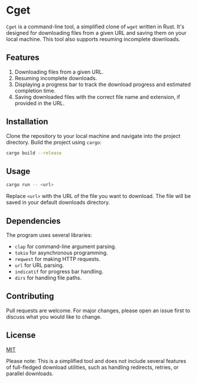 # Cget

`Cget` is a command-line tool, a simplified clone of `wget` written in Rust. It's designed for downloading files from a given URL and saving them on your local machine. This tool also supports resuming incomplete downloads.

## Features

1. Downloading files from a given URL.
2. Resuming incomplete downloads.
3. Displaying a progress bar to track the download progress and estimated completion time.
4. Saving downloaded files with the correct file name and extension, if provided in the URL.

## Installation

Clone the repository to your local machine and navigate into the project directory. Build the project using `cargo`:

```sh
cargo build --release
```

## Usage

```sh
cargo run -- <url>
```

Replace `<url>` with the URL of the file you want to download. The file will be saved in your default downloads directory.

## Dependencies

The program uses several libraries:

- `clap` for command-line argument parsing.
- `tokio` for asynchronous programming.
- `reqwest` for making HTTP requests.
- `url` for URL parsing.
- `indicatif` for progress bar handling.
- `dirs` for handling file paths.

## Contributing

Pull requests are welcome. For major changes, please open an issue first to discuss what you would like to change.


## License

[MIT](https://choosealicense.com/licenses/mit/)

Please note: This is a simplified tool and does not include several features of full-fledged download utilities, such as handling redirects, retries, or parallel downloads.
